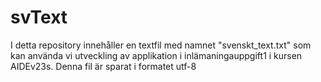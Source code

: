 # svText
I detta repository innehåller en textfil med namnet "svenskt_text.txt" som kan använda vi utveckling av applikation i inlämaningauppgift1 i kursen AIDEv23s. Denna fil är sparat i formatet utf-8
